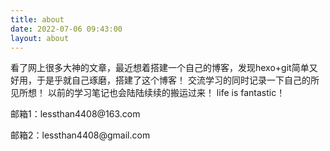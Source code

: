 ```yaml
---
title: about
date: 2022-07-06 09:43:00
layout: about
---
```

看了网上很多大神的文章，最近想着搭建一个自己的博客，发现hexo+git简单又好用，于是乎就自己琢磨，搭建了这个博客！
交流学习的同时记录一下自己的所见所想！
以前的学习笔记也会陆陆续续的搬运过来！
life is fantastic！

<div class="note note-success">
    <p>邮箱1：lessthan4408@163.com</p> 
    <p>邮箱2：lessthan4408@gmail.com</p> 
</div>